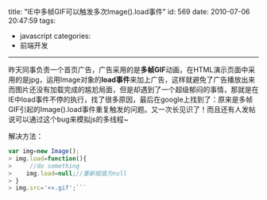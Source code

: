 title: "IE中多帧GIF可以触发多次Image().load事件"
id: 569
date: 2010-07-06 20:47:59
tags:
- javascript
categories:
- 前端开发
---
昨天同事负责一个首页广告，广告采用的是**多帧GIF**动画，在HTML演示页面中采用的是jpg，运用Image对象的**load事件**来加上广告，这样就避免了广告播放出来而图片还没有加载完成的尴尬局面，但是却遇到了一个超级郁闷的事情，那就是在IE中load事件不停的执行，找了很多原因，最后在google上找到了：原来是多帧GIF引起的Image().load事件重复触发的问题。又一次长见识了！而且还有人发帖说可以通过这个bug来模拟js的多线程~

解决方法：
> 
```javascript
var img=new Image();
> img.load=function(){
>     //do something
>    img.load=null;//重新赋值为null
> }
> img.src='××.gif';```